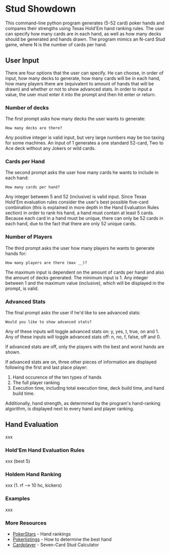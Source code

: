 # Stud Showdown

This command-line python program generates (5-52 card) poker hands and compares their strengths using Texas Hold'Em hand ranking rules. The user can specify how many cards are in each hand, as well as how many decks should be generated and hands drawn. The program mimics an N-card Stud game, where N is the number of cards per hand.

## User Input
There are four options that the user can specify. He can choose, in order of input, how many decks to generate, how many cards will be in each hand, how many players there are (equivalent to amount of hands that will be drawn) and whether or not to show advanced stats. In order to input a value, the user must enter it into the prompt and then hit enter or return.

### Number of decks
The first prompt asks how many decks the user wants to generate:
```
How many decks are there? 
```
Any positive integer is valid input, but very large numbers may be too taxing for some machines. An input of 1 generates a one standard 52-card, Two to Ace deck without any Jokers or wild cards.

### Cards per Hand
The second prompt asks the user how many cards he wants to include in each hand:
```
How many cards per hand?
```
Any integer between 5 and 52 (inclusive) is valid input. Since Texas Hold'Em evaluation rules consider the user's best possible five-card combination (this is explained in more depth in the Hand Evaluation Rules section) in order to rank his hand, a hand must contain at least 5 cards. Because each card in a hand must be unique, there can only be 52 cards in each hand, due to the fact that there are only 52 unique cards.

### Number of Players
The third prompt asks the user how many players he wants to generate hands for:
```
How many players are there (max __)?
```

The maximum input is dependent on the amount of cards per hand and also the amount of decks generated. The minimum input is 1. Any integer between 1 and the maximum value (inclusive), which will be displayed in the prompt, is valid. 

### Advanced Stats
The final prompt asks the user if he'd like to see advanced stats:
 ```
 Would you like to show advanced stats?
 ```
Any of these inputs will toggle advanced stats on: y, yes, t, true, on and 1. Any of these inputs will toggle advanced stats off: n, no, f, false, off and 0.

If advanced stats are off, only the players with the best and worst hands are shown.

If advanced stats are on, three other pieces of information are displayed following the first and last place player:


1. Hand occurence of the ten types of hands
2. The full player ranking
3. Execution time, including total execution time, deck build time, and hand build time.

Additionally, hand strength, as determined by the program's hand-ranking algorithm, is displayed next to every hand and player ranking.

## Hand Evaluation
xxx

### Hold'Em Hand Evaluation Rules
xxx (best 5)

### Holdem Hand Ranking
xxx (1. rf --> 10 hc, kickers)

### Examples
xxx

### More Resources

* [PokerStars](https://www.pokerstarsschool.com/article/Poker-Hand-Rankings) - Hand rankings
* [Pokerlistings](https://www.pokerlistings.com/strategy/beginner/how-to-determine-the-winning-hand) - How to determine the best hand
* [Cardplayer](https://www.cardplayer.com/poker-tools/odds-calculator/seven-card-stud) - Seven-Card Stud Calculator
